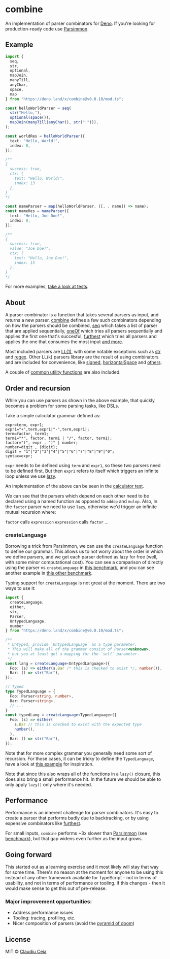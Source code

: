 # combine

An implementation of parser combinators for [Deno](https://deno.land/). If
you're looking for production-ready code use
[Parsimmon](https://github.com/jneen/parsimmon).

## Example

```ts
import { 
  seq, 
  str, 
  optional, 
  mapJoin, 
  manyTill, 
  anyChar, 
  space, 
  map 
} from "https://deno.land/x/combine@v0.0.10/mod.ts";

const helloWorldParser = seq(
  str("Hello,"),
  optional(space()),
  mapJoin(manyTill(anyChar(), str("!"))),
);

const worldRes = helloWorldParser({
  text: "Hello, World!",
  index: 0,
});

/**
{
  success: true,
  ctx: {
    text: "Hello, World!",
    index: 13
  },
}
*/

const nameParser = map(helloWorldParser, ([, , name]) => name);
const nameRes = nameParser({
  text: "Hello, Joe Doe!",
  index: 0,
});

/**
{
  success: true,
  value: "Joe Doe!",
  ctx: {
    text: "Hello, Joe Doe!",
    index: 15
  },
}
*/
```

For more examples,
[take a look at tests](https://github.com/ClaudiuCeia/combine/tree/main/src/tests).

## About

A parser combinator is a function that takes several parsers as input, and
returns a new parser. [combine](https://github.com/ClaudiuCeia/combine/) defines
a few such combinators depending on how the parsers should be combined,
[seq](https://github.com/ClaudiuCeia/combine/blob/main/src/combinators.ts#L42)
which takes a list of parser that are applied sequentially,
[oneOf](https://github.com/ClaudiuCeia/combine/blob/main/src/combinators.ts#L109)
which tries all parsers sequentially and applies the first one that's succesful,
[furthest](https://github.com/ClaudiuCeia/combine/blob/main/src/combinators.ts#L150)
which tries all parsers and applies the one that consumes the most input
[and more](https://github.com/ClaudiuCeia/combine/blob/main/src/combinators.ts).

Most included parsers are [LL(1)](https://en.wikipedia.org/wiki/LL_parser), with
some notable exceptions such as
[str](https://github.com/ClaudiuCeia/combine/blob/main/src/parsers.ts#L8) and
[regex](https://github.com/ClaudiuCeia/combine/blob/main/src/parsers.ts#L274).
Other LL(k) parsers library are the result of using combinators and are included
for convenience, like
[signed](https://github.com/ClaudiuCeia/combine/blob/main/src/parsers.ts#L259),
[horizontalSpace](https://github.com/ClaudiuCeia/combine/blob/main/src/parsers.ts#L189)
and [others](https://github.com/ClaudiuCeia/combine/blob/main/src/parsers.ts).

A couple of
[common utility functions](https://github.com/ClaudiuCeia/combine/blob/main/src/utility.ts)
are also included.

## Order and recursion

While you can use parsers as shown in the above example, that quickly becomes a
problem for some parsing tasks, like DSLs.

Take a simple calculator grammar defined as:

```
expr=term, expr1;
expr1="+",term,expr1|"-",term,expr1|;
term=factor, term1;
term1="*", factor, term1 | "/", factor, term1|;
factor="(", expr , ")" | number;
number=digit , {digit};
digit = "1"|"2"|"3"|"4"|"5"|"6"|"7"|"8"|"9"|"0";
syntax=expr;
```

`expr` needs to be defined using `term` and `expr1`, so these two parsers need
to be defined first. But then `expr1` refers to itself which triggers an
infinite loop unless we use
[lazy](https://github.com/ClaudiuCeia/combine/blob/main/src/utility.ts#L29-L31).

An implementation of the above can be seen in the
[calculator test](https://github.com/ClaudiuCeia/combine/blob/main/tests/calculator.test.ts).

We can see that the parsers which depend on each other need to be declared using
a named function as opposed to `addop` and `mulop`. Also, in the `factor` parser
we need to use `lazy`, otherwise we'd trigger an infinite mutual recursion
where:

`factor` calls `expression` `expression` calls `factor` ...

### createLanguage

Borrowing a trick from Parsimmon, we can use the `createLanguage` function to
define our grammar. This allows us to not worry about the order in which we
define parsers, and we get each parser defined as lazy for free (well, with some
minor computational cost). You can see a comparison of directly using the parser
vs `createLanguage` in
[this benchmark](https://github.com/ClaudiuCeia/combine/blob/main/bench/createLanguage_bench.ts),
and you can see another example in
[this other benchmark](https://github.com/ClaudiuCeia/combine/blob/main/bench/lisp_bench.ts).

Typing support for `createLanguage` is not great at the moment. There are two ways to use it:

```ts
import { 
  createLanguage, 
  either, 
  str, 
  Parser, 
  UntypedLanguage, 
  number 
} from "https://deno.land/x/combine@v0.0.10/mod.ts";

/**
 * Untyped, provide `UntypedLanguage` as a type parameter.
 * This will make all of the grammar consist of Parser<unknown>,
 * but you at least get a mapping for the `self` parameter.
 */
const lang = createLanguage<UntypedLanguage>({
  Foo: (s) => either(s.Bar /* this is checked to exist */, number()),
  Bar: () => str("Bar"),
});

// Typed
type TypedLanguage = {
  Foo: Parser<string, number>,
  Bar: Parser<string>,
  // ...
}
const typedLang = createLanguage<TypedLanguage>({
  Foo: (s) => either(
    s.Bar // this is checked to exist with the expected type 
    number(),
  ),
  Bar: () => str("Bar"),
});
```

Note that for more complex grammar you generally need some sort of recursion. 
For those cases, it can be tricky to define the `TypedLanguage`, have a look at 
[this example](https://github.com/ClaudiuCeia/combine/blob/main/tests/language.test.ts)
for inspiration.

Note that since this also wraps all of the functions in a `lazy()` closure, this does also 
bring a small performance hit. In the future we should be able to only apply `lazy()` only
where it's needed.

## Performance

Performance is an inherent challenge for parser combinators. It's easy to create
a parser that performs badly due to backtracking, or by using expensive
combinators like
[furthest](https://github.com/ClaudiuCeia/combine/blob/main/src/combinators.ts#L150).

For small inputs, `combine` performs ~3x slower than
[Parsimmon](https://github.com/jneen/parsimmon) (see
[benchmark](https://github.com/ClaudiuCeia/combine/blob/main/bench/lisp_bench.ts)),
but that gap widens even further as the input grows.

## Going forward

This started out as a learning exercise and it most likely will stay that way
for some time. There's no reason at the moment for anyone to be using this
instead of any other framework available for TypeScript - not in terms of
usability, and not in terms of performance or tooling. If this changes - then it
would make sense to get this out of pre-release.

### Major improvement opportunities:

- Address performance issues
- Tooling: tracing, profiling, etc.
- Nicer composition of parsers (avoid the
  [pyramid of doom](https://en.wikipedia.org/wiki/Pyramid_of_doom_(programming)))


## License

MIT © [Claudiu Ceia](https://github.com/ClaudiuCeia)
